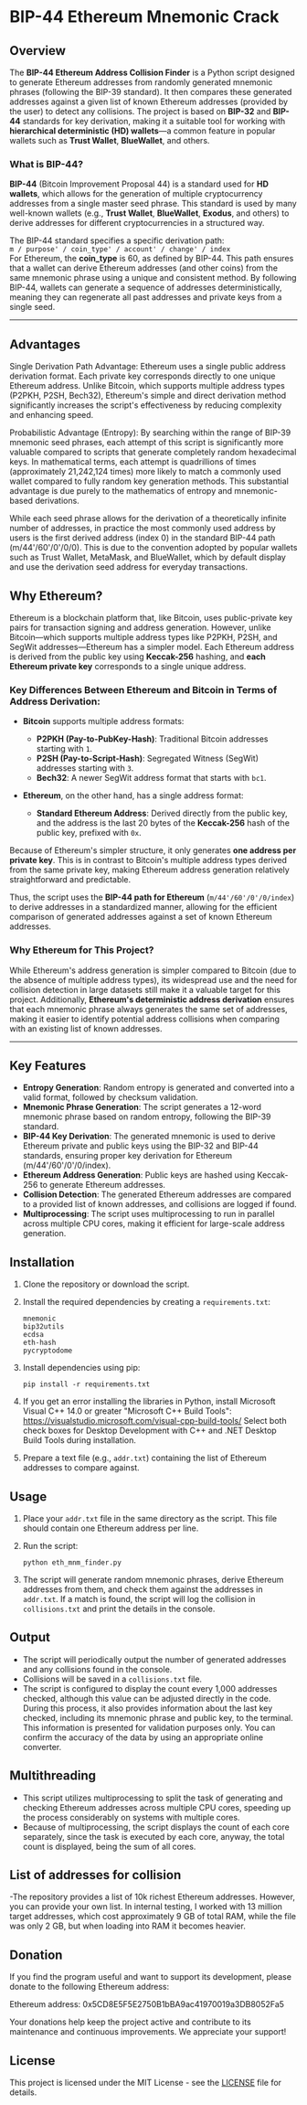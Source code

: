 # BIP-44 Ethereum Mnemonic Crack

## Overview

The **BIP-44 Ethereum Address Collision Finder** is a Python script designed to generate Ethereum addresses from randomly generated mnemonic phrases (following the BIP-39 standard). It then compares these generated addresses against a given list of known Ethereum addresses (provided by the user) to detect any collisions. The project is based on **BIP-32** and **BIP-44** standards for key derivation, making it a suitable tool for working with **hierarchical deterministic (HD) wallets**—a common feature in popular wallets such as **Trust Wallet**, **BlueWallet**, and others.

### What is BIP-44?

**BIP-44** (Bitcoin Improvement Proposal 44) is a standard used for **HD wallets**, which allows for the generation of multiple cryptocurrency addresses from a single master seed phrase. This standard is used by many well-known wallets (e.g., **Trust Wallet**, **BlueWallet**, **Exodus**, and others) to derive addresses for different cryptocurrencies in a structured way.

The BIP-44 standard specifies a specific derivation path:  
`m / purpose' / coin_type' / account' / change' / index`  
For Ethereum, the **coin_type** is 60, as defined by BIP-44. This path ensures that a wallet can derive Ethereum addresses (and other coins) from the same mnemonic phrase using a unique and consistent method. By following BIP-44, wallets can generate a sequence of addresses deterministically, meaning they can regenerate all past addresses and private keys from a single seed.

---
## Advantages

Single Derivation Path Advantage: Ethereum uses a single public address derivation format. Each private key corresponds directly to one unique Ethereum address. Unlike Bitcoin, which supports multiple address types (P2PKH, P2SH, Bech32), Ethereum's simple and direct derivation method significantly increases the script's effectiveness by reducing complexity and enhancing speed.

Probabilistic Advantage (Entropy): By searching within the range of BIP-39 mnemonic seed phrases, each attempt of this script is significantly more valuable compared to scripts that generate completely random hexadecimal keys. In mathematical terms, each attempt is quadrillions of times (approximately 21,242,124 times) more likely to match a commonly used wallet compared to fully random key generation methods. This substantial advantage is due purely to the mathematics of entropy and mnemonic-based derivations.

While each seed phrase allows for the derivation of a theoretically infinite number of addresses, in practice the most commonly used address by users is the first derived address (index 0) in the standard BIP-44 path (m/44'/60'/0'/0/0). This is due to the convention adopted by popular wallets such as Trust Wallet, MetaMask, and BlueWallet, which by default display and use the derivation seed address for everyday transactions.

## Why Ethereum?

Ethereum is a blockchain platform that, like Bitcoin, uses public-private key pairs for transaction signing and address generation. However, unlike Bitcoin—which supports multiple address types like P2PKH, P2SH, and SegWit addresses—Ethereum has a simpler model. Each Ethereum address is derived from the public key using **Keccak-256** hashing, and **each Ethereum private key** corresponds to a single unique address. 

### Key Differences Between Ethereum and Bitcoin in Terms of Address Derivation:

- **Bitcoin** supports multiple address formats:
  - **P2PKH (Pay-to-PubKey-Hash)**: Traditional Bitcoin addresses starting with `1`.
  - **P2SH (Pay-to-Script-Hash)**: Segregated Witness (SegWit) addresses starting with `3`.
  - **Bech32**: A newer SegWit address format that starts with `bc1`.

- **Ethereum**, on the other hand, has a single address format:
  - **Standard Ethereum Address**: Derived directly from the public key, and the address is the last 20 bytes of the **Keccak-256** hash of the public key, prefixed with `0x`.

Because of Ethereum's simpler structure, it only generates **one address per private key**. This is in contrast to Bitcoin's multiple address types derived from the same private key, making Ethereum address generation relatively straightforward and predictable. 

Thus, the script uses the **BIP-44 path for Ethereum** (`m/44'/60'/0'/0/index`) to derive addresses in a standardized manner, allowing for the efficient comparison of generated addresses against a set of known Ethereum addresses.

### Why Ethereum for This Project?

While Ethereum's address generation is simpler compared to Bitcoin (due to the absence of multiple address types), its widespread use and the need for collision detection in large datasets still make it a valuable target for this project. Additionally, **Ethereum's deterministic address derivation** ensures that each mnemonic phrase always generates the same set of addresses, making it easier to identify potential address collisions when comparing with an existing list of known addresses.

---

## Key Features

- **Entropy Generation**: Random entropy is generated and converted into a valid format, followed by checksum validation.
- **Mnemonic Phrase Generation**: The script generates a 12-word mnemonic phrase based on random entropy, following the BIP-39 standard.
- **BIP-44 Key Derivation**: The generated mnemonic is used to derive Ethereum private and public keys using the BIP-32 and BIP-44 standards, ensuring proper key derivation for Ethereum (m/44'/60'/0'/0/index).
- **Ethereum Address Generation**: Public keys are hashed using Keccak-256 to generate Ethereum addresses.
- **Collision Detection**: The generated Ethereum addresses are compared to a provided list of known addresses, and collisions are logged if found.
- **Multiprocessing**: The script uses multiprocessing to run in parallel across multiple CPU cores, making it efficient for large-scale address generation.

## Installation

1. Clone the repository or download the script.
2. Install the required dependencies by creating a `requirements.txt`:

    ```
    mnemonic
    bip32utils
    ecdsa
    eth-hash
    pycryptodome
    ```

3. Install dependencies using pip:

    ```
    pip install -r requirements.txt
    ```
4. If you get an error installing the libraries in Python, install Microsoft Visual C++ 14.0 or greater "Microsoft C++ Build Tools": https://visualstudio.microsoft.com/visual-cpp-build-tools/
Select both check boxes for Desktop Development with C++ and .NET Desktop Build Tools during installation.

5. Prepare a text file (e.g., `addr.txt`) containing the list of Ethereum addresses to compare against.

## Usage

1. Place your `addr.txt` file in the same directory as the script. This file should contain one Ethereum address per line.
2. Run the script:

    ```
    python eth_mnm_finder.py
    ```

3. The script will generate random mnemonic phrases, derive Ethereum addresses from them, and check them against the addresses in `addr.txt`. If a match is found, the script will log the collision in `collisions.txt` and print the details in the console.

## Output

- The script will periodically output the number of generated addresses and any collisions found in the console.
- Collisions will be saved in a `collisions.txt` file.
- The script is configured to display the count every 1,000 addresses checked, although this value can be adjusted directly in the code. During this process, it also provides information about the last key checked, including its mnemonic phrase and public key, to the terminal. This information is presented for validation purposes only. You can confirm the accuracy of the data by using an appropriate online converter.

## Multithreading

- This script utilizes multiprocessing to split the task of generating and checking Ethereum addresses across multiple CPU cores, speeding up the process considerably on systems with multiple cores.
- Because of multiprocessing, the script displays the count of each core separately, since the task is executed by each core, anyway, the total count is displayed, being the sum of all cores.

## List of addresses for collision
-The repository provides a list of 10k richest Ethereum addresses. However, you can provide your own list. In internal testing, I worked with 13 million target addresses, which cost approximately 9 GB of total RAM, while the file was only 2 GB, but when loading into RAM it becomes heavier. 

## Donation
If you find the program useful and want to support its development, please donate to the following Ethereum address:

Ethereum address: 0x5CD8E5F5E2750B1bBA9ac41970019a3DB8052Fa5

Your donations help keep the project active and contribute to its maintenance and continuous improvements. We appreciate your support!

## License

This project is licensed under the MIT License - see the [LICENSE](LICENSE) file for details.
